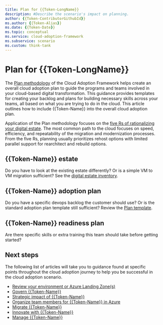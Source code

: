 ```yaml
---
title: Plan for {{Token-LongName}}
description: #Describe the scenario's impact on planning.
author: {{Token-ContributorGithubId}}
ms.author: {{Token-Alias}}
ms.date: {{Token-Date}}
ms.topic: conceptual
ms.service: cloud-adoption-framework
ms.subservice: scenario
ms.custom: think-tank
---
```


# Plan for {{Token-LongName}}

The [Plan methodology](/azure/cloud-adoption-framework/plan) of the Cloud Adoption Framework helps create an overall cloud adoption plan to guide the programs and teams involved in your cloud-based digital transformation. This guidance provides templates for creating your backlog and plans for building necessary skills across your teams, all based on what you are trying to do in the cloud. This article outlines how to include {{Token-Name}} into the overall cloud adoption plan.

Application of the Plan methodology focuses on the [five Rs of rationalizing your digital estate](/azure/cloud-adoption-framework/digital-estate/5-rs-of-rationalization). The most common path to the cloud focuses on speed, efficiency, and repeatability of the migration and modernization processes. From the five Rs, planning usually prioritizes rehost options with limited parallel support for rearchitect and rebuild options.

## {{Token-Name}} estate

Do you have to look at the existing estate differently? Or is a simple VM to VM migration sufficient?
See the [digital estate inventory](/azure/cloud-adoption-framework/digital-estate/inventory).

## {{Token-Name}} adoption plan

Do you have a specific devops backlog the customer should use? Or is the standard adoption plan template still sufficient? Review the [Plan template](/azure/cloud-adoption-framework/plan/template).

## {{Token-Name}} readiness plan

Are there specific skills or extra training this team should take before getting started?

## Next steps

The following list of articles will take you to guidance found at specific points throughout the cloud adoption journey to help you be successful in the cloud adoption scenario.

- [Review your environment or Azure Landing Zone(s)](./ready.md)
- [Govern {{Token-Name}}](./govern.md)
- [Strategic impact of {{Token-Name}}](./secure.md)
- [Organize team members for {{Token-Name}} in Azure](./organize.md)
- [Migrate {{Token-Name}}](./migrate.md)
- [Innovate with {{Token-Name}}](./innovate.md)
- [Manage {{Token-Name}}](./manage.md)
